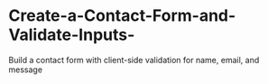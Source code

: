 # Create-a-Contact-Form-and-Validate-Inputs-
Build a contact form with client-side validation for name, email, and message
